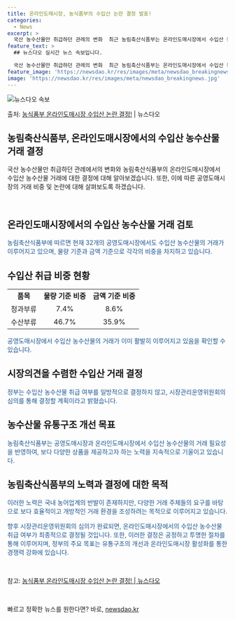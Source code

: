 ```yaml
---
title: 온라인도매시장, 농식품부의 수입산 논란 결정 발표!
categories:
  - News
excerpt: >
  국산 농수산물만 취급하던 관례의 변화  최근 농림축산식품부는 온라인도매시장에서 수입산 농수산물의 취급 여부를…
feature_text: >
  ## 뉴스다오 실시간 뉴스 속보입니다.

  국산 농수산물만 취급하던 관례의 변화  최근 농림축산식품부는 온라인도매시장에서 수입산 농수산물의 취급 여부를…
feature_image: 'https://newsdao.kr/res/images/meta/newsdao_breakingnews.jpg'
image: 'https://newsdao.kr/res/images/meta/newsdao_breakingnews.jpg'
---
```


![뉴스다오 속보](https://newsdao.kr/res/images/meta/newsdao_breakingnews.jpg)

<p>출처: <a href="https://newsdao.kr/4561" rel="dofollow">농식품부 온라인도매시장 수입산 논란 결정!</a> | 뉴스다오</p>

<h2>농림축산식품부, 온라인도매시장에서의 수입산 농수산물 거래 결정</h2>

국산 농수산물만 취급하던 관례에서의 변화와 농림축산식품부의 온라인도매시장에서 수입산 농수산물 거래에 대한 결정에 대해 알아보겠습니다. 또한, 이에 따른 공영도매시장의 거래 비중 및 논란에 대해 살펴보도록 하겠습니다.

<p data-ke-size="size16">&nbsp;</p>

<h2 data-ke-size="size26">온라인도매시장에서의 수입산 농수산물 거래 검토</h2>

<p><span style="color: #1a5490;">농림축산식품부에 따르면 현재 32개의 공영도매시장에서도 수입산 농수산물의 거래가 이루어지고 있으며, 물량 기준과 금액 기준으로 각각의 비중을 차지하고 있습니다.</span></p>

<h2 data-ke-size="size26">수입산 취급 비중 현황</h2>

<table>
  <tr>
    <td style="text-align: center; height: 17px;"><b>품목</b></td>
    <td style="text-align: center; height: 17px;"><b>물량 기준 비중</b></td>
    <td style="text-align: center; height: 17px;"><b>금액 기준 비중</b></td>
  </tr>
  <tr>
    <td style="text-align: center; height: 17px;">청과부류</td>
    <td style="text-align: center; height: 17px;">7.4%</td>
    <td style="text-align: center; height: 17px;">8.6%</td>
  </tr>
  <tr>
    <td style="text-align: center; height: 17px;">수산부류</td>
    <td style="text-align: center; height: 17px;">46.7%</td>
    <td style="text-align: center; height: 17px;">35.9%</td>
  </tr>
</table>

<p><span style="color: #1a5490;">공영도매시장에서 수입산 농수산물의 거래가 이미 활발히 이루어지고 있음을 확인할 수 있습니다.</span></p>

<h2 data-ke-size="size26">시장의견을 수렴한 수입산 거래 결정</h2>

<p><span style="color: #1a5490;">정부는 수입산 농수산물 취급 여부를 일방적으로 결정하지 않고, 시장관리운영위원회의 심의를 통해 결정할 계획이라고 밝혔습니다.</span></p>

<h2 data-ke-size="size26">농수산물 유통구조 개선 목표</h2>

<p><span style="color: #1a5490;">농림축산식품부는 공영도매시장과 온라인도매시장에서 수입산 농수산물의 거래 필요성을 반영하여, 보다 다양한 상품을 제공하고자 하는 노력을 지속적으로 기울이고 있습니다.</span></p>

<h2 data-ke-size="size26">농림축산식품부의 노력과 결정에 대한 목적</h2>

<p><span style="color: #1a5490;">이러한 노력은 국내 농어업계의 반발이 존재하지만, 다양한 거래 주체들의 요구를 바탕으로 보다 효율적이고 개방적인 거래 환경을 조성하려는 목적으로 이루어지고 있습니다.</span></p>

<p><span style="color: #1a5490;">향후 시장관리운영위원회의 심의가 완료되면, 온라인도매시장에서의 수입산 농수산물 취급 여부가 최종적으로 결정될 것입니다. 또한, 이러한 결정은 공정하고 투명한 절차를 통해 이루어지며, 정부의 주요 목표는 유통구조의 개선과 온라인도매시장 활성화를 통한 경쟁력 강화에 있습니다.</span></p>

<p data-ke-size="size16">&nbsp;</p>

참고: <a href="https://newsdao.kr/4561">농식품부 온라인도매시장 수입산 논란 결정! | 뉴스다오</a>

<p data-ke-size="size16">&nbsp;</p> 

빠르고 정확한 뉴스를 원한다면? 바로, <a href="https://newsdao.kr" rel="dofollow">newsdao.kr</a>


